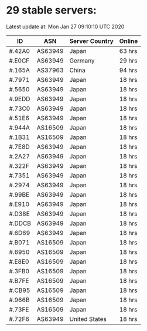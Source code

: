 # 29 stable servers:

Latest update at: Mon Jan 27 09:10:10 UTC 2020

| ID | ASN | Server Country | Online |
| -- | --- | -------------- | ------ |
| #.42A0 | AS63949 | Japan | 63 hrs |
| #.E0CF | AS63949 | Germany | 29 hrs |
| #.165A | AS37963 | China | 94 hrs |
| #.7971 | AS63949 | Japan | 18 hrs |
| #.5650 | AS63949 | Japan | 18 hrs |
| #.9EDD | AS63949 | Japan | 18 hrs |
| #.73C0 | AS63949 | Japan | 18 hrs |
| #.51E6 | AS63949 | Japan | 18 hrs |
| #.944A | AS16509 | Japan | 18 hrs |
| #.1B31 | AS16509 | Japan | 18 hrs |
| #.7E8D | AS63949 | Japan | 18 hrs |
| #.2A27 | AS63949 | Japan | 18 hrs |
| #.322F | AS63949 | Japan | 18 hrs |
| #.7351 | AS63949 | Japan | 18 hrs |
| #.2974 | AS63949 | Japan | 18 hrs |
| #.99BE | AS63949 | Japan | 18 hrs |
| #.E910 | AS63949 | Japan | 18 hrs |
| #.D38E | AS63949 | Japan | 18 hrs |
| #.DDCB | AS63949 | Japan | 18 hrs |
| #.6D69 | AS63949 | Japan | 18 hrs |
| #.B071 | AS16509 | Japan | 18 hrs |
| #.6950 | AS16509 | Japan | 18 hrs |
| #.E8E0 | AS16509 | Japan | 18 hrs |
| #.3FB0 | AS16509 | Japan | 18 hrs |
| #.B7FE | AS16509 | Japan | 18 hrs |
| #.CB95 | AS16509 | Japan | 18 hrs |
| #.966B | AS16509 | Japan | 18 hrs |
| #.73FE | AS16509 | Japan | 18 hrs |
| #.72F6 | AS63949 | United States | 18 hrs |

